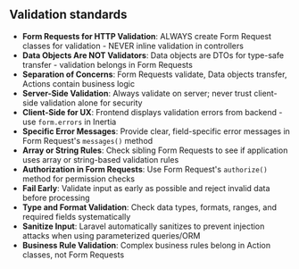 ## Validation standards

- **Form Requests for HTTP Validation**: ALWAYS create Form Request classes for validation - NEVER inline validation in controllers
- **Data Objects Are NOT Validators**: Data objects are DTOs for type-safe transfer - validation belongs in Form Requests
- **Separation of Concerns**: Form Requests validate, Data objects transfer, Actions contain business logic
- **Server-Side Validation**: Always validate on server; never trust client-side validation alone for security
- **Client-Side for UX**: Frontend displays validation errors from backend - use `form.errors` in Inertia
- **Specific Error Messages**: Provide clear, field-specific error messages in Form Request's `messages()` method
- **Array or String Rules**: Check sibling Form Requests to see if application uses array or string-based validation rules
- **Authorization in Form Requests**: Use Form Request's `authorize()` method for permission checks
- **Fail Early**: Validate input as early as possible and reject invalid data before processing
- **Type and Format Validation**: Check data types, formats, ranges, and required fields systematically
- **Sanitize Input**: Laravel automatically sanitizes to prevent injection attacks when using parameterized queries/ORM
- **Business Rule Validation**: Complex business rules belong in Action classes, not Form Requests

